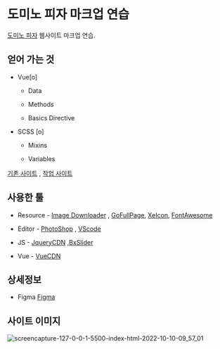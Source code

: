 #  도미노 피자 마크업 연습

[도미노 피자](https://web.dominos.co.kr/main) 웹사이트 마크업 연습.

## 얻어 가는 것

- Vue[o]

	- Data

	- Methods

    - Basics Directive

- SCSS [o]

	- Mixins

	- Variables

[기존 사이트](https://web.dominos.co.kr/main) , [작업 사이트](https://galadriel91.cafe24.com/domino/)

##  사용한 툴

- Resource - [Image Downloader](https://chrome.google.com/webstore/detail/imagedownloader/cnpniohnfphhjihaiiggeabnkjhpaldj?hl=ko) , [GoFullPage](https://chrome.google.com/webstore/detail/gofullpage-full-page-scre/fdpohaocaechififmbbbbbknoalclacl?hl=ko), [XeIcon](https://xpressengine.github.io/XEIcon/library-2.3.3.html), [FontAwesome](https://use.fontawesome.com/releases/v5.14.0/css/all.css)

- Editor - [PhotoShop](https://www.adobe.com/kr/) , [VScode](https://code.visualstudio.com/)

- JS - [JqueryCDN](https://code.jquery.com/jquery-3.5.1.min.js) ,[BxSlider](https://bxslider.com/)

- Vue - [VueCDN](https://cdn.jsdelivr.net/npm/vue/dist/vue.js)

##  상세정보
- Figma [Figma](https://www.figma.com/file/1nHaSnBesorJAZGUKqHJjS/Domino?node-id=128%3A11&t=qA3NSEDUHhyOb78m-1)
  

##  사이트 이미지

![screencapture-127-0-0-1-5500-index-html-2022-10-10-09_57_01](https://user-images.githubusercontent.com/49547410/194787616-c1df9813-7234-4f26-abe4-da283ec48c92.png)



